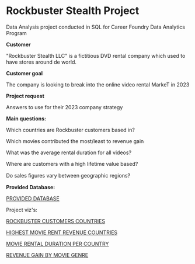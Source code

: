 # Rockbuster Stealth Project
Data Analysis project conducted in SQL for Career Foundry Data Analytics Program

**Customer**

"Rockbuster Stealth LLC" is a fictitious DVD rental company which used to have stores around de world. 

**Customer goal**

The company is looking to break into the online video rental MarkeT in 2023

**Project request**

Answers to use for their 2023 company strategy

**Main questions:**

Which countries are Rockbuster customers based in?

Which movies contributed the most/least to revenue gain

What was the average rental duration for all videos? 

Where are customers with a high lifetime value based?

Do sales ﬁgures vary between geographic regions?

**Provided Database:**

[PROVIDED DATABASE](https://github.com/mariaguarita/SQLcuststreampreferences/files/9821071/dvdrental.zip)

Project viz's: 

[ROCKBUSTER CUSTOMERS COUNTRIES](https://public.tableau.com/app/profile/maria.lucia1603/viz/Rockbustercustomerscountries/Sheet1)

[HIGHEST MOVIE RENT REVENUE COUNTRIES](https://public.tableau.com/app/profile/maria.lucia1603/viz/Highestmovierentrevenuepercontry/Sheet1)

[MOVIE RENTAL DURATION PER COUNTRY](https://public.tableau.com/app/profile/maria.lucia1603/viz/Movieaveragerentaldurationpercountry/Sheet1)

[REVENUE GAIN BY MOVIE GENRE](https://public.tableau.com/app/profile/maria.lucia1603/viz/Whichmoviegenrecontributedthemostleasttorevenuegain/Sheet1)



